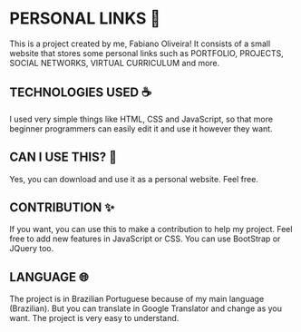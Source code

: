 # PERSONAL LINKS 📜

This is a project created by me, Fabiano Oliveira! It consists of a small website that stores some personal links such as PORTFOLIO, PROJECTS, SOCIAL NETWORKS, VIRTUAL CURRICULUM and more.

## TECHNOLOGIES USED ☕️

I used very simple things like HTML, CSS and JavaScript, so that more beginner programmers can easily edit it and use it however they want.

## CAN I USE THIS? 🎉

Yes, you can download and use it as a personal website. Feel free.

## CONTRIBUTION ✨

If you want, you can use this to make a contribution to help my project. Feel free to add new features in JavaScript or CSS. You can use BootStrap or JQuery too.

## LANGUAGE 🌐

The project is in Brazilian Portuguese because of my main language (Brazilian). But you can translate in Google Translator and change as you want. The project is very easy to understand.
